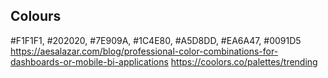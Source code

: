 ## Colours
#F1F1F1, #202020, #7E909A, #1C4E80, #A5D8DD, #EA6A47, #0091D5
https://aesalazar.com/blog/professional-color-combinations-for-dashboards-or-mobile-bi-applications
https://coolors.co/palettes/trending